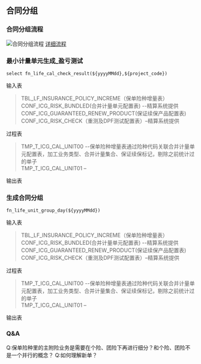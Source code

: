 ## 合同分组

### 合同分组流程
![合同分组流程](/imgs/2024-08-15/AqT51jNf1aHZ77Bo.png)
[详细流程](https://www.processon.com/view/link/66a9d19c760bf67a84e7e581?cid=612ed0c71efad40d938bda41)

### 最小计量单元生成_盈亏测试
`select fn_life_cal_check_result(${yyyyMMdd},${project_code})`

输入表

> TBL_LF_INSURANCE_POLICY_INCREME（保单险种增量表）  
> CONF_ICG_RISK_BUNDLED(合并计量单元配置表) --精算系统提供  
> CONF_ICG_GUARANTEED_RENEW_PRODUCT(保证续保产品配置表)  
> CONF_ICG_RISK_CHECK（重测及DPF测试配置表）–精算系统提供

过程表

> TMP_T_ICG_CAL_UNIT00 --保单险种增量表通过险种代码关联合并计量单元配置表，加工业务类型、合并计量集合、保证续保标记，剔除之前统计过的单子  
> TMP_T_ICG_CAL_UNIT01 –

输出表
>


### 生成合同分组

`fn_life_unit_group_day(${yyyyMMdd})`

输入表

> TBL_LF_INSURANCE_POLICY_INCREME（保单险种增量表）  
> CONF_ICG_RISK_BUNDLED(合并计量单元配置表) --精算系统提供  
> CONF_ICG_GUARANTEED_RENEW_PRODUCT(保证续保产品配置表)  
> CONF_ICG_RISK_CHECK（重测及DPF测试配置表）–精算系统提供

过程表

> TMP_T_ICG_CAL_UNIT00 --保单险种增量表通过险种代码关联合并计量单元配置表，加工业务类型、合并计量集合、保证续保标记，剔除之前统计过的单子  
> TMP_T_ICG_CAL_UNIT01 –

输出表
>

### Q&A

Q:保单险种里的主附险业务是需要在个险、团险下再进行细分？和个险、团险不是一个并行的概念？
Q:如何理解新单？
<!--stackedit_data:
eyJoaXN0b3J5IjpbLTk5NDE2NzkwOF19
-->